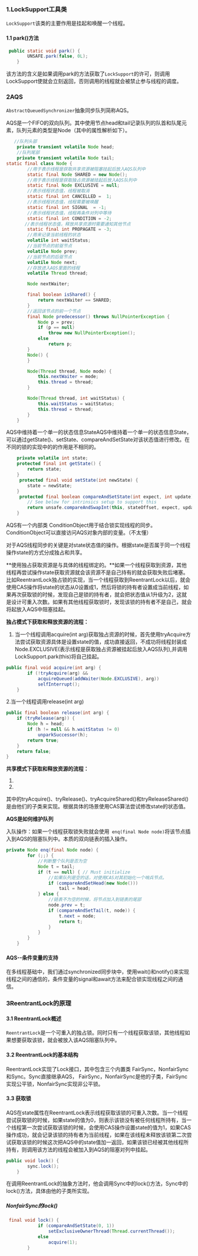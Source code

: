 ### 1.LockSupport工具类

`LockSupport`该类的主要作用是挂起和唤醒一个线程。

#### 1.1 park()方法

```java
 public static void park() {
        UNSAFE.park(false, 0L);
    }
```

该方法的含义是如果调用park的方法获取了`LockSupport`的许可，则调用LockSupport使就会立刻返回，否则调用的线程就会被禁止参与线程的调度。

### 2AQS

`AbstractQueuedSynchronizer`抽象同步队列简称AQS。

AQS是一个FIFO的双向队列。其中使用节点head和tail记录队列的队首和队尾元素，队列元素的类型是Node（其中的属性解析如下）。

```java
   //队列头部
	private transient volatile Node head;
    //队列尾部
    private transient volatile Node tail;
static final class Node {
        //用于表示线程是获取共享资源被阻塞挂起后放入AQS队列中
        static final Node SHARED = new Node();
        //用于表示线程是获取独占资源被挂起后放入AQS队列中
        static final Node EXCLUSIVE = null;
		//表示线程状态值，线程被取消
        static final int CANCELLED =  1;
     	//表示线程状态值，线程需要被唤醒
        static final int SIGNAL  = -1;
     	//表示线程状态值，线程再条件对列中等待
        static final int CONDITION = -2;
       //表示线程状态值，释放共享资源时需要通知其他节点
        static final int PROPAGATE = -3;
		//用来记录当前线程的状态
        volatile int waitStatus;
		//当前节点的前驱节点
        volatile Node prev;
		//当前节点的后驱节点
        volatile Node next;
        //存放进入AQS里面的线程
        volatile Thread thread;

        Node nextWaiter;

        final boolean isShared() {
            return nextWaiter == SHARED;
        }
		//返回该节点的前一个节点
        final Node predecessor() throws NullPointerException {
            Node p = prev;
            if (p == null)
                throw new NullPointerException();
            else
                return p;
        }
        Node() {    
        }

        Node(Thread thread, Node mode) {     
            this.nextWaiter = mode;
            this.thread = thread;
        }

        Node(Thread thread, int waitStatus) {
            this.waitStatus = waitStatus;
            this.thread = thread;
        }
    }
```

AQS中维持着一个单一的状态信息StateAQS中维持着一个单一的状态信息State，可以通过getState()、setState、compareAndSetState对该状态值进行修改。在不同的锁的实现中的的作用是不相同的。

```java
	private volatile int state;
 	protected final int getState() {
        return state;
    }
     protected final void setState(int newState) {
        state = newState;
    }
	 protected final boolean compareAndSetState(int expect, int update) {
        // See below for intrinsics setup to support this
        return unsafe.compareAndSwapInt(this, stateOffset, expect, update);
    }
```

AQS有一个内部类 ConditionObject用于结合锁实现线程的同步。 ConditionObject可以直接访问AQS对象内部的变量。（不太懂）

对于AQS线程同步的关键是对state状态值的操作。根据state是否属于同一个线程操作state的方式分成独占和共享。

**使用独占获取资源是与具体的线程绑定的。**如果一个线程获取到资源，其他线程再尝试操作state获取资源就会该资源不是自己持有的就会获取失败后堵塞。比如ReentrantLock独占锁的实现，当一个线程获取到ReentrantLock以后，就会使用CAS操作将state的状态从0设置成1，然后将锁的持有者设置成当前线程，如果再次获取锁的时候，发现自己是锁的持有者，就会把状态值从1升级为2，这就是设计可重入次数。如果有其他线程获取锁时，发现该锁的持有者不是自己，就会将起放入AQS中阻塞挂起。

**独占模式下获取和释放资源的流程：**

1. 当一个线程调用acquire(int arg)获取独占资源的时候，首先使用tryAcquire方法尝试获取资源具体是设置state的值，成功直接返回，不成功将线程封装成Node.EXCLUSIVE(表示线程是获取独占资源被挂起后放入AQS队列),并调用LockSupport.park(this)将自己挂起。

```java
public final void acquire(int arg) {
        if (!tryAcquire(arg) &&
            acquireQueued(addWaiter(Node.EXCLUSIVE), arg))
            selfInterrupt();
    }
```

2.当一个线程调用release(int arg)

```java
public final boolean release(int arg) {
    if (tryRelease(arg)) {
        Node h = head;
        if (h != null && h.waitStatus != 0)
            unparkSuccessor(h);
        return true;
    }
    return false;
}
```

**共享模式下获取和释放资源的流程：**

1.

2.

其中的tryAcquire()、tryRelease()、tryAcquireShared()和tryReleaseShared()是由他们的子类来实现。根据具体的场景使用CAS算法尝试修改state的状态值。

**AQS是如何维护队列**

入队操作：如果一个线程获取锁失败就会使用` enq(final Node node)`将该节点插入到AQS的阻塞队列中。本质的双向链表的插入操作。

```java
private Node enq(final Node node) {
        for (;;) {
            //判断整个队列是否为空
            Node t = tail;
            if (t == null) { // Must initialize
                //如果队列是空的话，对使用CAS对其初始化一个哨兵节点。
                if (compareAndSetHead(new Node()))              
                    tail = head;
            } else {
                //链表不为空的时候，将节点加入到链表的尾部
                node.prev = t;
                if (compareAndSetTail(t, node)) {
                    t.next = node;
                    return t;
                }
            }
        }
    }
```

#### AQS--条件变量的支持

在多线程基础中，我们通过synchronized同步块中，使用wait()和notify()来实现线程之间的通信的，条件变量的signal和await方法来配合锁实现线程之间的通信。

### 3ReentrantLock的原理

#### 3.1 ReentrantLock概述

`ReentrantLock`是一个可重入的独占锁。同时只有一个线程获取该锁，其他线程如果想要获取该锁，就会被放入该AQS阻塞队列中。

#### 3.2 ReentrantLock的基本结构

 ReentrantLock实现了Lock接口，其中包含三个内置类 FairSync，NonfairSync和Sync。Sync直接继承AQS， FairSync，NonfairSync是他的子类，FairSync实现公平锁，NonfairSync实现非公平锁。

#### 3.3 获取锁

AQS在state属性在ReentrantLock表示线程获取该锁的可重入次数。当一个线程尝试获取锁的时候，如果state的值为0，则表示该锁没有被任何线程所持有，当一个线程第一次尝试获取该锁的时候，会使用CAS操作设置state的值为1，如果CAS操作成功，就会记录该锁的持有者为当前线程，如果在该线程未释放该锁第二次尝试获取该锁的时候这次把AQS中的state值加一返回，如果该锁已经被其他线程所持有，则调用该方法的线程会被加入到AQS的阻塞对列中挂起。

```java
public void lock() {
        sync.lock();
    }
```

在调用ReentrantLock的抽象方法时，他会调用Sync中的lock()方法，Sync中的lock()方法，具体由他的子类所实现。

##### NonfairSync的lock()

```java
 final void lock() {
            if (compareAndSetState(0, 1))
                setExclusiveOwnerThread(Thread.currentThread());
            else
                acquire(1);
        }
```

